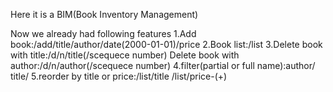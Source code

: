 Here it is a BIM(Book Inventory Management)

Now we already had following features
1.Add book:/add/title/author/date(2000-01-01)/price
2.Book list:/list
3.Delete book with title:/d/n/title(/scequece number)
  Delete book with author:/d/n/author(/scequece number)
4.filter(partial or full name):author/
          title/
5.reorder by title or price:/list/title
                            /list/price-(+)

